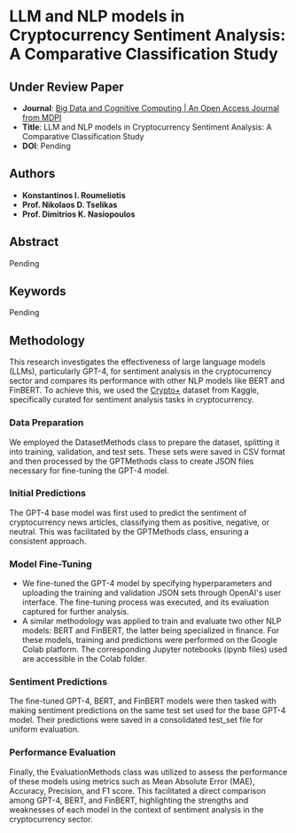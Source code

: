 # LLM and NLP models in Cryptocurrency Sentiment Analysis: A Comparative Classification Study

## Under Review Paper
* **Journal**: [Big Data and Cognitive Computing | An Open Access Journal from MDPI](https://www.mdpi.com/journal/BDCC)
* **Title**: LLM and NLP models in Cryptocurrency Sentiment Analysis: A Comparative Classification Study
* **DOI**: Pending

## Authors
* **Konstantinos I. Roumeliotis**
* **Prof. Nikolaos D. Tselikas**
* **Prof. Dimitrios K. Nasiopoulos**

## Abstract
Pending

## Keywords
Pending

## Methodology
This research investigates the effectiveness of large language models (LLMs), particularly GPT-4, for sentiment analysis in the cryptocurrency sector and compares its performance with other NLP models like BERT and FinBERT. To achieve this, we used the [Crypto+](https://www.kaggle.com/datasets/oliviervha/crypto-news) dataset from Kaggle, specifically curated for sentiment analysis tasks in cryptocurrency.
### Data Preparation
We employed the DatasetMethods class to prepare the dataset, splitting it into training, validation, and test sets. These sets were saved in CSV format and then processed by the GPTMethods class to create JSON files necessary for fine-tuning the GPT-4 model.
### Initial Predictions
The GPT-4 base model was first used to predict the sentiment of cryptocurrency news articles, classifying them as positive, negative, or neutral. This was facilitated by the GPTMethods class, ensuring a consistent approach.
### Model Fine-Tuning
* We fine-tuned the GPT-4 model by specifying hyperparameters and uploading the training and validation JSON sets through OpenAI's user interface. The fine-tuning process was executed, and its evaluation captured for further analysis.
* A similar methodology was applied to train and evaluate two other NLP models: BERT and FinBERT, the latter being specialized in finance. For these models, training and predictions were performed on the Google Colab platform. The corresponding Jupyter notebooks (ipynb files) used are accessible in the Colab folder.
### Sentiment Predictions
The fine-tuned GPT-4, BERT, and FinBERT models were then tasked with making sentiment predictions on the same test set used for the base GPT-4 model. Their predictions were saved in a consolidated test_set file for uniform evaluation.
### Performance Evaluation
Finally, the EvaluationMethods class was utilized to assess the performance of these models using metrics such as Mean Absolute Error (MAE), Accuracy, Precision, and F1 score. This facilitated a direct comparison among GPT-4, BERT, and FinBERT, highlighting the strengths and weaknesses of each model in the context of sentiment analysis in the cryptocurrency sector.
